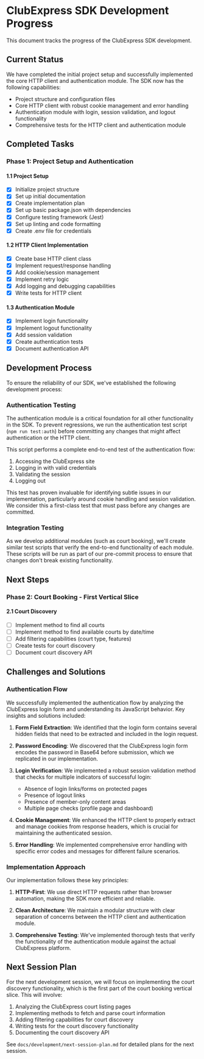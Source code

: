 # ClubExpress SDK Development Progress

This document tracks the progress of the ClubExpress SDK development.

## Current Status

We have completed the initial project setup and successfully implemented the core HTTP client and authentication module. The SDK now has the following capabilities:

- Project structure and configuration files
- Core HTTP client with robust cookie management and error handling
- Authentication module with login, session validation, and logout functionality
- Comprehensive tests for the HTTP client and authentication module

## Completed Tasks

### Phase 1: Project Setup and Authentication

#### 1.1 Project Setup
- [x] Initialize project structure
- [x] Set up initial documentation
- [x] Create implementation plan
- [x] Set up basic package.json with dependencies
- [x] Configure testing framework (Jest)
- [x] Set up linting and code formatting
- [x] Create .env file for credentials

#### 1.2 HTTP Client Implementation
- [x] Create base HTTP client class
- [x] Implement request/response handling
- [x] Add cookie/session management
- [x] Implement retry logic
- [x] Add logging and debugging capabilities
- [x] Write tests for HTTP client

#### 1.3 Authentication Module
- [x] Implement login functionality
- [x] Implement logout functionality
- [x] Add session validation
- [x] Create authentication tests
- [x] Document authentication API

## Development Process

To ensure the reliability of our SDK, we've established the following development process:

### Authentication Testing

The authentication module is a critical foundation for all other functionality in the SDK. To prevent regressions, we run the authentication test script (`npm run test:auth`) before committing any changes that might affect authentication or the HTTP client.

This script performs a complete end-to-end test of the authentication flow:
1. Accessing the ClubExpress site
2. Logging in with valid credentials
3. Validating the session
4. Logging out

This test has proven invaluable for identifying subtle issues in our implementation, particularly around cookie handling and session validation. We consider this a first-class test that must pass before any changes are committed.

### Integration Testing

As we develop additional modules (such as court booking), we'll create similar test scripts that verify the end-to-end functionality of each module. These scripts will be run as part of our pre-commit process to ensure that changes don't break existing functionality.

## Next Steps

### Phase 2: Court Booking - First Vertical Slice

#### 2.1 Court Discovery
- [ ] Implement method to find all courts
- [ ] Implement method to find available courts by date/time
- [ ] Add filtering capabilities (court type, features)
- [ ] Create tests for court discovery
- [ ] Document court discovery API

## Challenges and Solutions

### Authentication Flow
We successfully implemented the authentication flow by analyzing the ClubExpress login form and understanding its JavaScript behavior. Key insights and solutions included:

1. **Form Field Extraction**: We identified that the login form contains several hidden fields that need to be extracted and included in the login request.

2. **Password Encoding**: We discovered that the ClubExpress login form encodes the password in Base64 before submission, which we replicated in our implementation.

3. **Login Verification**: We implemented a robust session validation method that checks for multiple indicators of successful login:
   - Absence of login links/forms on protected pages
   - Presence of logout links
   - Presence of member-only content areas
   - Multiple page checks (profile page and dashboard)

4. **Cookie Management**: We enhanced the HTTP client to properly extract and manage cookies from response headers, which is crucial for maintaining the authenticated session.

5. **Error Handling**: We implemented comprehensive error handling with specific error codes and messages for different failure scenarios.

### Implementation Approach
Our implementation follows these key principles:

1. **HTTP-First**: We use direct HTTP requests rather than browser automation, making the SDK more efficient and reliable.

2. **Clean Architecture**: We maintain a modular structure with clear separation of concerns between the HTTP client and authentication module.

3. **Comprehensive Testing**: We've implemented thorough tests that verify the functionality of the authentication module against the actual ClubExpress platform.

## Next Session Plan

For the next development session, we will focus on implementing the court discovery functionality, which is the first part of the court booking vertical slice. This will involve:

1. Analyzing the ClubExpress court listing pages
2. Implementing methods to fetch and parse court information
3. Adding filtering capabilities for court discovery
4. Writing tests for the court discovery functionality
5. Documenting the court discovery API

See `docs/development/next-session-plan.md` for detailed plans for the next session.
